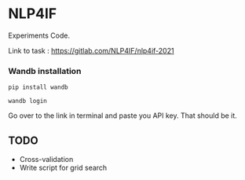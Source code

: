 # NLP4IF

Experiments Code.

Link to task : https://gitlab.com/NLP4IF/nlp4if-2021

### Wandb installation

```
pip install wandb

wandb login
```

Go over to the link in terminal and paste you API key. That should be it.

## TODO
- Cross-validation
- Write script for grid search
